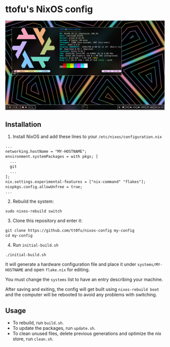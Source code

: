 # ttofu's NixOS config

![image](assets/preview.png)

## Installation

1. Install NixOS and add these lines to your `/etc/nixos/configuration.nix`

```
...
networking.hostName = "MY-HOSTNAME";
environment.systemPackages = with pkgs; [
  ...
  git
  ...
];
nix.settings.experimental-features = ["nix-command" "flakes"];
nixpkgs.config.allowUnfree = true;
...
```

2. Rebuild the system:

```
sudo nixos-rebuild switch
```

3. Clone this repository and enter it:

```
git clone https://github.com/tt0fu/nixos-config my-config
cd my-config
```

4. Run `initial-build.sh`

```
./initial-build.sh
```

It will generate a hardware configuration file and place it under `systems/MY-HOSTNAME` and open `flake.nix` for editing.

You must change the `systems` list to have an entry describing your machine.

After saving and exiting, the config will get built using `nixos-rebuild boot` and the computer will be rebooted to avoid any problems with switching.

## Usage

- To rebuild, run `build.sh`.
- To update the packages, run `update.sh`.
- To clean unused files, delete previous generations and optimize the nix store, run `clean.sh`.
